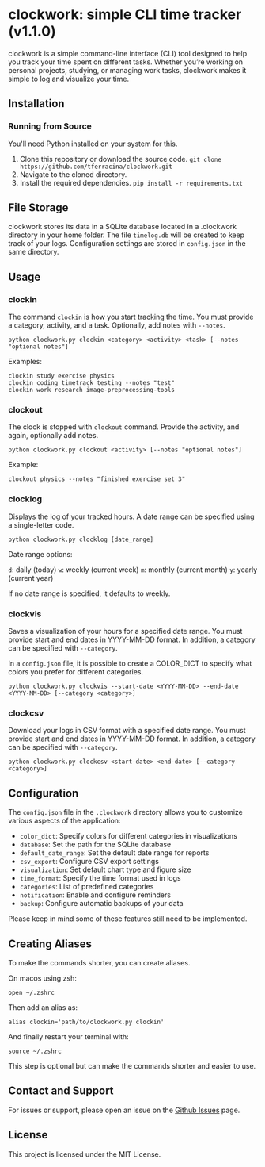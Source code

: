 # clockwork: simple CLI time tracker (v1.1.0)

clockwork is a simple command-line interface (CLI) tool designed to help you track your time spent on different tasks. Whether you’re working on personal projects, studying, or managing work tasks, clockwork makes it simple to log and visualize your time.

## Installation

### Running from Source

You'll need Python installed on your system for this.

1. Clone this repository or download the source code.
    `git clone https://github.com/tferracina/clockwork.git`
2. Navigate to the cloned directory.
3. Install the required dependencies.
    `pip install -r requirements.txt`


## File Storage

clockwork stores its data in a SQLite database located in a .clockwork directory in your home folder. The file `timelog.db` will be created to keep track of your logs. Configuration settings are stored in `config.json` in the same directory.


## Usage

### clockin

The command `clockin` is how you start tracking the time.
You must provide a category, activity, and a task. Optionally, add notes with `--notes`.
```
python clockwork.py clockin <category> <activity> <task> [--notes "optional notes"]
```
Examples:
```
clockin study exercise physics
clockin coding timetrack testing --notes "test"
clockin work research image-preprocessing-tools
```

### clockout

The clock is stopped with `clockout` command. Provide the activity, and again, optionally add notes.
```
python clockwork.py clockout <activity> [--notes "optional notes"]
```
Example:
```
clockout physics --notes "finished exercise set 3"
```

### clocklog

Displays the log of your tracked hours. A date range can be specified using a single-letter code.
```
python clockwork.py clocklog [date_range]
```
Date range options:

`d`: daily (today)
`w`: weekly (current week)
`m`: monthly (current month)
`y`: yearly (current year)

If no date range is specified, it defaults to weekly.

### clockvis

Saves a visualization of your hours for a specified date range. You must provide start and end dates in YYYY-MM-DD format.
In addition, a category can be specified with `--category`.

In a `config.json` file, it is possible to create a COLOR_DICT to specify what colors you prefer for different categories.
```
python clockwork.py clockvis --start-date <YYYY-MM-DD> --end-date <YYYY-MM-DD> [--category <category>]
```

### clockcsv

Download your logs in CSV format with a specified date range. You must provide start and end dates in YYYY-MM-DD format.
In addition, a category can be specified with `--category`.
```
python clockwork.py clockcsv <start-date> <end-date> [--category <category>]
```


## Configuration

The `config.json` file in the `.clockwork` directory allows you to customize various aspects of the application:

- `color_dict`: Specify colors for different categories in visualizations
- `database`: Set the path for the SQLite database
- `default_date_range`: Set the default date range for reports
- `csv_export`: Configure CSV export settings
- `visualization`: Set default chart type and figure size
- `time_format`: Specify the time format used in logs
- `categories`: List of predefined categories
- `notification`: Enable and configure reminders
- `backup`: Configure automatic backups of your data

Please keep in mind some of these features still need to be implemented.


## Creating Aliases

To make the commands shorter, you can create aliases.

On macos using zsh:
```
open ~/.zshrc
```
Then add an alias as:
```
alias clockin='path/to/clockwork.py clockin'
```
And finally restart your terminal with:
```
source ~/.zshrc
```

This step is optional but can make the commands shorter and easier to use.

## Contact and Support

For issues or support, please open an issue on the [Github Issues](https://github.com/tferracina/clockwork/issues) page.

## License

This project is licensed under the MIT License.
